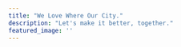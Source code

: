 ```yaml
---
title: "We Love Where Our City."
description: "Let's make it better, together."
featured_image: ''
---
```

